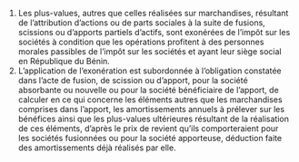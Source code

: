 1) Les plus-values, autres que celles réalisées sur marchandises, résultant de l’attribution d’actions ou de parts sociales à la suite de fusions, scissions ou d’apports partiels d’actifs, sont exonérées de l’impôt sur les sociétés à condition que les opérations profitent à des personnes morales passibles de l’impôt sur les sociétés et ayant leur siège social en République du Bénin.
2) L’application de l’exonération est subordonnée à l’obligation constatée dans l’acte de fusion, de scission ou d’apport, pour la société absorbante ou nouvelle ou pour la société bénéficiaire de l’apport, de calculer en ce qui concerne les éléments autres que les marchandises comprises dans l’apport, les amortissements annuels à prélever sur les bénéfices ainsi que les plus-values ultérieures résultant de la réalisation de ces éléments, d’après le prix de revient qu’ils comporteraient pour les sociétés fusionnées ou pour la société apporteuse, déduction faite des amortissements déjà réalisés par elle.